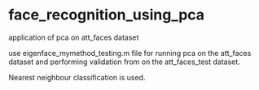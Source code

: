 face_recognition_using_pca
==========================

application of pca on att_faces dataset

use eigenface_mymethod_testing.m file for running pca on the att_faces dataset and performing validation
from on the att_faces_test dataset. 

Nearest neighbour classification is used.

